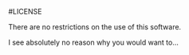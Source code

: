 #LICENSE
<p>There are no restrictions on the use of this software.</p>
<p>I see absolutely no reason why you would want to...</p>
